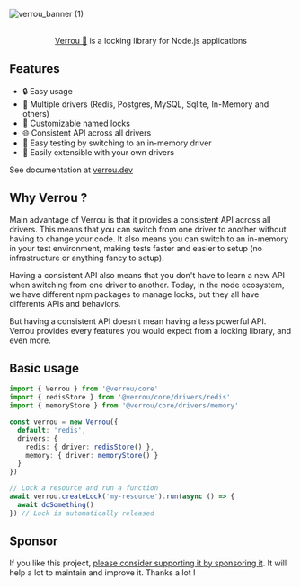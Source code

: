 ![verrou_banner (1)](https://github.com/Julien-R44/verrou/assets/8337858/6f178db7-e37f-448f-911a-df4dbae3a292)

<p align="center">
  <br/>
  <a href="https://verrou.dev/">Verrou 🔐</a> is a locking library for Node.js applications
  <br/>
</p>

## Features

- 🔒 Easy usage
- 🔄 Multiple drivers (Redis, Postgres, MySQL, Sqlite, In-Memory and others)
- 🔑 Customizable named locks
- 🌐 Consistent API across all drivers
- 🧪 Easy testing by switching to an in-memory driver
- 🔨 Easily extensible with your own drivers

See documentation at [verrou.dev](https://verrou.dev/docs/introduction)

## Why Verrou ? 

Main advantage of Verrou is that it provides a consistent API across all drivers. This means that you can switch from one driver to another without having to change your code. It also means you can switch to an in-memory in your test environment, making tests faster and easier to setup (no infrastructure or anything fancy to setup).

Having a consistent API also means that you don't have to learn a new API when switching from one driver to another. Today, in the node ecosystem, we have different npm packages to manage locks, but they all have differents APIs and behaviors.

But having a consistent API doesn't mean having a less powerful API. Verrou provides every features you would expect from a locking library, and even more.

## Basic usage

```ts
import { Verrou } from '@verrou/core'
import { redisStore } from '@verrou/core/drivers/redis'
import { memoryStore } from '@verrou/core/drivers/memory'

const verrou = new Verrou({
  default: 'redis',
  drivers: {
    redis: { driver: redisStore() },
    memory: { driver: memoryStore() }
  }
})

// Lock a resource and run a function
await verrou.createLock('my-resource').run(async () => {
  await doSomething()
}) // Lock is automatically released
```

## Sponsor 

If you like this project, [please consider supporting it by sponsoring it](https://github.com/sponsors/Julien-R44/). It will help a lot to maintain and improve it. Thanks a lot !
